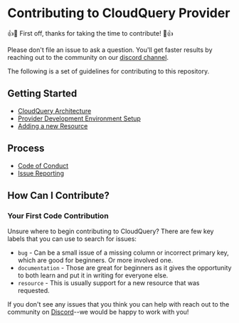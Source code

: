 # Contributing to CloudQuery Provider

:+1::tada: First off, thanks for taking the time to contribute! :tada::+1:

Please don't file an issue to ask a question. You'll get faster results by reaching out to the community on our [discord channel](https://cloudquery.io/discord).

The following is a set of guidelines for contributing to this repository.

## Getting Started
* [CloudQuery Architecture](https://docs.cloudquery.io/docs/developers/architecture)
* [Provider Development Environment Setup](./docs/contributing/development_environment.md)
* [Adding a new Resource](./docs/contributing/adding_a_new_resource.md)

## Process
* [Code of Conduct](https://github.com/cloudquery/.github/blob/main/CODE_OF_CONDUCT.md)
* [Issue Reporting](https://github.com/cloudquery/.github/blob/main/issue_reporting.md)


## How Can I Contribute?

### Your First Code Contribution

Unsure where to begin contributing to CloudQuery? There are few key labels that you can use to search for issues:

* `bug` - Can be a small issue of a missing column or incorrect primary key, which are good for beginners. Or more involved one.
* `documentation` - Those are great for beginners as it gives the opportunity to both learn and put it in writing for everyone else.
* `resource` - This is usually support for a new resource that was requested.

If you don't see any issues that you think you can help with reach out to the community on [Discord](https://cloudquery.io/discord)--we would be happy to work with you!